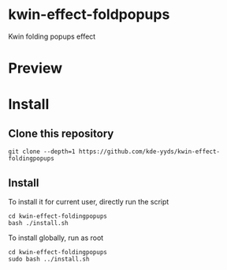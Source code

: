 # kwin-effect-foldpopups
Kwin folding popups effect
# Preview

# Install
## Clone this repository
```
git clone --depth=1 https://github.com/kde-yyds/kwin-effect-foldingpopups
```
## Install
To install it for current user, directly run the script
```
cd kwin-effect-foldingpopups
bash ./install.sh
```
To install globally, run as root
```
cd kwin-effect-foldingpopups
sudo bash ../install.sh
```
